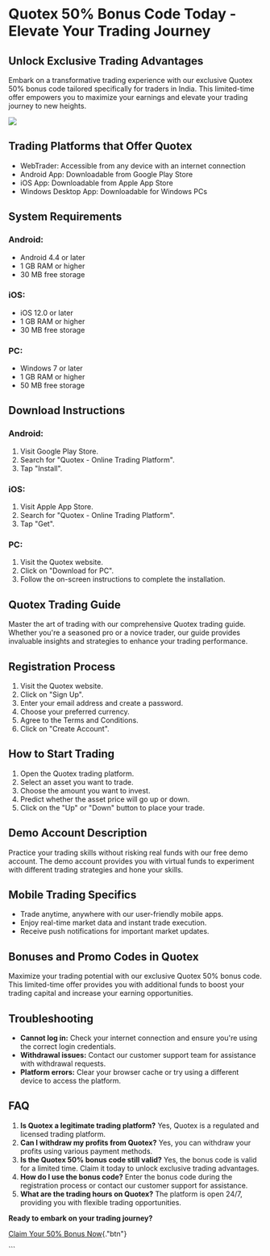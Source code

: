 # Quotex 50% Bonus Code Today - Elevate Your Trading Journey

## Unlock Exclusive Trading Advantages

Embark on a transformative trading experience with our exclusive Quotex
50% bonus code tailored specifically for traders in India. This
limited-time offer empowers you to maximize your earnings and elevate
your trading journey to new heights.

[![](https://static.quotex.io/files/4_en/300_250.jpg)](https://traff.sbs/brokerqxlid)

## Trading Platforms that Offer Quotex

-   WebTrader: Accessible from any device with an internet connection
-   Android App: Downloadable from Google Play Store
-   iOS App: Downloadable from Apple App Store
-   Windows Desktop App: Downloadable for Windows PCs

## System Requirements

### Android:

-   Android 4.4 or later
-   1 GB RAM or higher
-   30 MB free storage

### iOS:

-   iOS 12.0 or later
-   1 GB RAM or higher
-   30 MB free storage

### PC:

-   Windows 7 or later
-   1 GB RAM or higher
-   50 MB free storage

## Download Instructions

### Android:

1.  Visit Google Play Store.
2.  Search for "Quotex - Online Trading Platform".
3.  Tap "Install".

### iOS:

1.  Visit Apple App Store.
2.  Search for "Quotex - Online Trading Platform".
3.  Tap "Get".

### PC:

1.  Visit the Quotex website.
2.  Click on "Download for PC".
3.  Follow the on-screen instructions to complete the installation.

## Quotex Trading Guide

Master the art of trading with our comprehensive Quotex trading guide.
Whether you\'re a seasoned pro or a novice trader, our guide provides
invaluable insights and strategies to enhance your trading performance.

## Registration Process

1.  Visit the Quotex website.
2.  Click on "Sign Up".
3.  Enter your email address and create a password.
4.  Choose your preferred currency.
5.  Agree to the Terms and Conditions.
6.  Click on "Create Account".

## How to Start Trading

1.  Open the Quotex trading platform.
2.  Select an asset you want to trade.
3.  Choose the amount you want to invest.
4.  Predict whether the asset price will go up or down.
5.  Click on the "Up" or "Down" button to place your trade.

## Demo Account Description

Practice your trading skills without risking real funds with our free
demo account. The demo account provides you with virtual funds to
experiment with different trading strategies and hone your skills.

## Mobile Trading Specifics

-   Trade anytime, anywhere with our user-friendly mobile apps.
-   Enjoy real-time market data and instant trade execution.
-   Receive push notifications for important market updates.

## Bonuses and Promo Codes in Quotex

Maximize your trading potential with our exclusive Quotex 50% bonus
code. This limited-time offer provides you with additional funds to
boost your trading capital and increase your earning opportunities.

## Troubleshooting

-   **Cannot log in:** Check your internet connection and ensure you\'re
    using the correct login credentials.
-   **Withdrawal issues:** Contact our customer support team for
    assistance with withdrawal requests.
-   **Platform errors:** Clear your browser cache or try using a
    different device to access the platform.

## FAQ

1.  **Is Quotex a legitimate trading platform?** Yes, Quotex is a
    regulated and licensed trading platform.
2.  **Can I withdraw my profits from Quotex?** Yes, you can withdraw
    your profits using various payment methods.
3.  **Is the Quotex 50% bonus code still valid?** Yes, the bonus code is
    valid for a limited time. Claim it today to unlock exclusive trading
    advantages.
4.  **How do I use the bonus code?** Enter the bonus code during the
    registration process or contact our customer support for assistance.
5.  **What are the trading hours on Quotex?** The platform is open 24/7,
    providing you with flexible trading opportunities.

**Ready to embark on your trading journey?**

[Claim Your 50% Bonus
Now](\%22https://traff.sbs/brokerqxsignup\%22){."btn"}

\`\`\`

